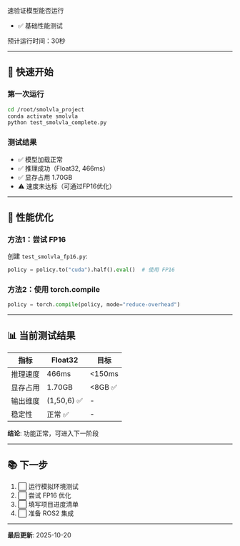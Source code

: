 速验证模型能否运行
- ✅ 基础性能测试

预计运行时间：30秒

---

## 🚀 快速开始

### 第一次运行
```bash
cd /root/smolvla_project
conda activate smolvla
python test_smolvla_complete.py
```

### 测试结果
- ✅ 模型加载正常
- ✅ 推理成功（Float32, 466ms）
- ✅ 显存占用 1.70GB
- ⚠️  速度未达标（可通过FP16优化）

---

## 🔧 性能优化

### 方法1：尝试 FP16
创建 `test_smolvla_fp16.py`:
```python
policy = policy.to("cuda").half().eval()  # 使用 FP16
```

### 方法2：使用 torch.compile
```python
policy = torch.compile(policy, mode="reduce-overhead")
```

---

## 📊 当前测试结果

| 指标 | Float32 | 目标 |
|------|---------|------|
| 推理速度 | 466ms | <150ms |
| 显存占用 | 1.70GB | <8GB ✅ |
| 输出维度 | (1,50,6) ✅ | - |
| 稳定性 | 正常 ✅ | - |

**结论**: 功能正常，可进入下一阶段

---

## 📚 下一步

1. ⬜ 运行模拟环境测试
2. ⬜ 尝试 FP16 优化
3. ⬜ 填写项目进度清单
4. ⬜ 准备 ROS2 集成

---

**最后更新**: 2025-10-20
